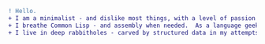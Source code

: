 
```diff
! Hello.
+ I am a minimalist - and dislike most things, with a level of passion commensurate with the needless complexity.
+ I breathe Common Lisp - and assembly when needed.  As a language geek, I find most vulgar.
+ I live in deep rabbitholes - carved by structured data in my attempts to write editors, compilers, and nifty datastructures (especially probabilistic and immutable ones).  Occasionally I put on my EE hat and design hardware, often with FPGAs or 6502s.  
```
<!--
**stacksmith/stacksmith** is a ✨ _special_ ✨ repository because its `README.md` (this file) appears on your GitHub profile.

Here are some ideas to get you started:

- 🔭 I’m currently working on ...
- 🌱 I’m currently learning ...
- 👯 I’m looking to collaborate on ...
- 🤔 I’m looking for help with ...
- 💬 Ask me about ...
- 📫 How to reach me: ...
- 😄 Pronouns: ...
- ⚡ Fun fact: ...
-->
